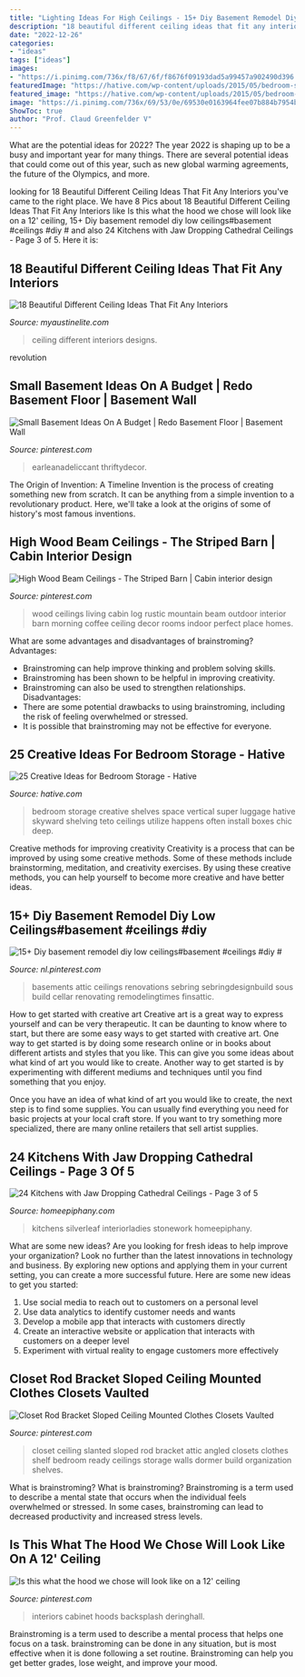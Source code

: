 ```yaml
---
title: "Lighting Ideas For High Ceilings - 15+ Diy Basement Remodel Diy Low Ceilings#basement #ceilings #diy #"
description: "18 beautiful different ceiling ideas that fit any interiors"
date: "2022-12-26"
categories:
- "ideas"
tags: ["ideas"]
images:
- "https://i.pinimg.com/736x/f8/67/6f/f8676f09193dad5a99457a902490d396.jpg"
featuredImage: "https://hative.com/wp-content/uploads/2015/05/bedroom-storage-ideas/10-bedroom-storage-ideas.jpg"
featured_image: "https://hative.com/wp-content/uploads/2015/05/bedroom-storage-ideas/10-bedroom-storage-ideas.jpg"
image: "https://i.pinimg.com/736x/69/53/0e/69530e0163964fee07b884b7954b3071.jpg"
ShowToc: true
author: "Prof. Claud Greenfelder V"
---
```



What are the potential ideas for 2022?
The year 2022 is shaping up to be a busy and important year for many things. There are several potential ideas that could come out of this year, such as new global warming agreements, the future of the Olympics, and more.

	

		
looking for 18 Beautiful Different Ceiling Ideas That Fit Any Interiors you've came to the right place. We have 8 Pics about 18 Beautiful Different Ceiling Ideas That Fit Any Interiors like Is this what the hood we chose will look like on a 12&#039; ceiling, 15+ Diy basement remodel diy low ceilings#basement #ceilings #diy # and also 24 Kitchens with Jaw Dropping Cathedral Ceilings - Page 3 of 5. Here it is:
		
    
## 18 Beautiful Different Ceiling Ideas That Fit Any Interiors

<img loading=lazy src="http://www.myaustinelite.com/wp-content/uploads/2015/01/Glamorous-and-classy-Different-Ceiling-Designs-15.jpg" onerror="this.onerror=null;this.src='https://tse4.mm.bing.net/th?id=OIP.IXecw15JptRQQSm8febxrwHaJ4&amp;pid=15.1';" alt="18 Beautiful Different Ceiling Ideas That Fit Any Interiors">

_Source: myaustinelite.com_

>ceiling different interiors designs. 

	

revolution

    
## Small Basement Ideas On A Budget | Redo Basement Floor | Basement Wall

<img loading=lazy src="https://i.pinimg.com/736x/0b/ef/ee/0befee4dcc741705a35ceb8e7c4590e6.jpg" onerror="this.onerror=null;this.src='https://tse2.mm.bing.net/th?id=OIP.rFfc3a1gcjcrkCXd8--hcQHaLH&amp;pid=15.1';" alt="Small Basement Ideas On A Budget | Redo Basement Floor | Basement Wall">

_Source: pinterest.com_

>earleanadeliccant thriftydecor. 

	

The Origin of Invention: A Timeline
Invention is the process of creating something new from scratch. It can be anything from a simple invention to a revolutionary product. Here, we'll take a look at the origins of some of history's most famous inventions.

    
## High Wood Beam Ceilings - The Striped Barn | Cabin Interior Design

<img loading=lazy src="https://i.pinimg.com/736x/69/53/0e/69530e0163964fee07b884b7954b3071.jpg" onerror="this.onerror=null;this.src='https://tse3.mm.bing.net/th?id=OIP.83xmlTA0sSw3hW5dB5SyMgHaKt&amp;pid=15.1';" alt="High Wood Beam Ceilings - The Striped Barn | Cabin interior design">

_Source: pinterest.com_

>wood ceilings living cabin log rustic mountain beam outdoor interior barn morning coffee ceiling decor rooms indoor perfect place homes. 

	

What are some advantages and disadvantages of brainstroming?
Advantages: 
- Brainstroming can help improve thinking and problem solving skills. 
- Brainstroming has been shown to be helpful in improving creativity. 
- Brainstroming can also be used to strengthen relationships.
Disadvantages: 
- There are some potential drawbacks to using brainstroming, including the risk of feeling overwhelmed or stressed. 
- It is possible that brainstroming may not be effective for everyone.

    
## 25 Creative Ideas For Bedroom Storage - Hative

<img loading=lazy src="https://hative.com/wp-content/uploads/2015/05/bedroom-storage-ideas/10-bedroom-storage-ideas.jpg" onerror="this.onerror=null;this.src='https://tse3.mm.bing.net/th?id=OIP.lS68GleHt4-JN0qn4rRKlAHaKr&amp;pid=15.1';" alt="25 Creative Ideas for Bedroom Storage - Hative">

_Source: hative.com_

>bedroom storage creative shelves space vertical super luggage hative skyward shelving teto ceilings utilize happens often install boxes chic deep. 

	

Creative methods for improving creativity
Creativity is a process that can be improved by using some creative methods. Some of these methods include brainstorming, meditation, and creativity exercises. By using these creative methods, you can help yourself to become more creative and have better ideas.

    
## 15+ Diy Basement Remodel Diy Low Ceilings#basement #ceilings #diy #

<img loading=lazy src="https://i.pinimg.com/736x/56/73/fc/5673fcd7a80e663caea36eeef50f8405.jpg" onerror="this.onerror=null;this.src='https://tse4.mm.bing.net/th?id=OIP.jxnXm_RU96xlvBf3uLciaQHaJ3&amp;pid=15.1';" alt="15+ Diy basement remodel diy low ceilings#basement #ceilings #diy #">

_Source: nl.pinterest.com_

>basements attic ceilings renovations sebring sebringdesignbuild sous build cellar renovating remodelingtimes finsattic. 

	

How to get started with creative art
Creative art is a great way to express yourself and can be very therapeutic. It can be daunting to know where to start, but there are some easy ways to get started with creative art.
One way to get started is by doing some research online or in books about different artists and styles that you like. This can give you some ideas about what kind of art you would like to create. Another way to get started is by experimenting with different mediums and techniques until you find something that you enjoy.

Once you have an idea of what kind of art you would like to create, the next step is to find some supplies. You can usually find everything you need for basic projects at your local craft store. If you want to try something more specialized, there are many online retailers that sell artist supplies.

    
## 24 Kitchens With Jaw Dropping Cathedral Ceilings - Page 3 Of 5

<img loading=lazy src="https://homeepiphany.com/wp-content/uploads/2015/12/24-Kitchens-with-Jaw-Dropping-Cathedral-Ceilings-13.jpg" onerror="this.onerror=null;this.src='https://tse3.mm.bing.net/th?id=OIP.Pm1j-A8DXvWoLbF9XtXWxQHaGI&amp;pid=15.1';" alt="24 Kitchens with Jaw Dropping Cathedral Ceilings - Page 3 of 5">

_Source: homeepiphany.com_

>kitchens silverleaf interiorladies stonework homeepiphany. 

	

What are some new ideas?
Are you looking for fresh ideas to help improve your organization? Look no further than the latest innovations in technology and business. By exploring new options and applying them in your current setting, you can create a more successful future. Here are some new ideas to get you started: 
1. Use social media to reach out to customers on a personal level 
2. Use data analytics to identify customer needs and wants 
3. Develop a mobile app that interacts with customers directly 
4. Create an interactive website or application that interacts with customers on a deeper level 
5. Experiment with virtual reality to engage customers more effectively 

    
## Closet Rod Bracket Sloped Ceiling Mounted Clothes Closets Vaulted

<img loading=lazy src="https://i.pinimg.com/736x/eb/87/07/eb8707ff3f435c6c1c1a4f136e4243ca.jpg" onerror="this.onerror=null;this.src='https://tse3.mm.bing.net/th?id=OIP.QA_TsA4zKO8iyBnMogHP3QHaNK&amp;pid=15.1';" alt="Closet Rod Bracket Sloped Ceiling Mounted Clothes Closets Vaulted">

_Source: pinterest.com_

>closet ceiling slanted sloped rod bracket attic angled closets clothes shelf bedroom ready ceilings storage walls dormer build organization shelves. 

	

What is brainstroming?
What is brainstroming? Brainstroming is a term used to describe a mental state that occurs when the individual feels overwhelmed or stressed. In some cases, brainstroming can lead to decreased productivity and increased stress levels.

    
## Is This What The Hood We Chose Will Look Like On A 12&#039; Ceiling

<img loading=lazy src="https://i.pinimg.com/736x/f8/67/6f/f8676f09193dad5a99457a902490d396.jpg" onerror="this.onerror=null;this.src='https://tse3.mm.bing.net/th?id=OIP.T-dxI1PhWF2cuBTT4oAFBQHaK7&amp;pid=15.1';" alt="Is this what the hood we chose will look like on a 12&#039; ceiling">

_Source: pinterest.com_

>interiors cabinet hoods backsplash deringhall. 

	

Brainstroming is a term used to describe a mental process that helps one focus on a task. brainstroming can be done in any situation, but is most effective when it is done following a set routine. Brainstroming can help you get better grades, lose weight, and improve your mood.

